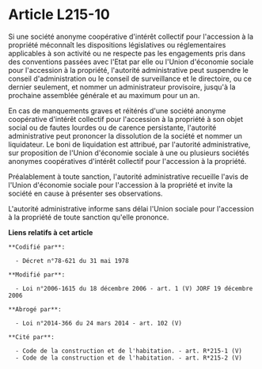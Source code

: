 # Article L215-10

Si une société anonyme coopérative d'intérêt collectif pour l'accession à la propriété méconnaît les dispositions
législatives ou réglementaires applicables à son activité ou ne respecte pas les engagements pris dans des conventions
passées avec l'Etat par elle ou l'Union d'économie sociale pour l'accession à la propriété, l'autorité administrative peut
suspendre le conseil d'administration ou le conseil de surveillance et le directoire, ou ce dernier seulement, et nommer un
administrateur provisoire, jusqu'à la prochaine assemblée générale et au maximum pour un an.

En cas de manquements graves et réitérés d'une société anonyme coopérative d'intérêt collectif pour l'accession à la
propriété à son objet social ou de fautes lourdes ou de carence persistante, l'autorité administrative peut prononcer la
dissolution de la société et nommer un liquidateur. Le boni de liquidation est attribué, par l'autorité administrative, sur
proposition de l'Union d'économie sociale à une ou plusieurs sociétés anonymes coopératives d'intérêt collectif pour
l'accession à la propriété.

Préalablement à toute sanction, l'autorité administrative recueille l'avis de l'Union d'économie sociale pour l'accession à
la propriété et invite la société en cause à présenter ses observations.

L'autorité administrative informe sans délai l'Union sociale pour l'accession à la propriété de toute sanction qu'elle
prononce.

**Liens relatifs à cet article**

	**Codifié par**:

	  - Décret n°78-621 du 31 mai 1978

	**Modifié par**:

	  - Loi n°2006-1615 du 18 décembre 2006 - art. 1 (V) JORF 19 décembre 2006

	**Abrogé par**:

	  - Loi n°2014-366 du 24 mars 2014 - art. 102 (V)

	**Cité par**:

	  - Code de la construction et de l'habitation. - art. R*215-1 (V)
	  - Code de la construction et de l'habitation. - art. R*215-2 (V)
